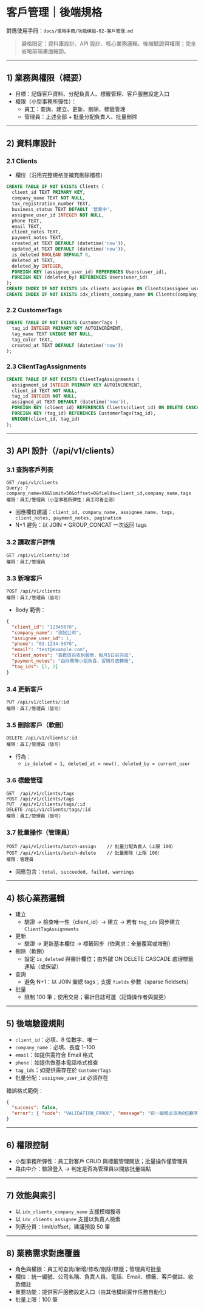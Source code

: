 # 客戶管理｜後端規格

對應使用手冊：`docs/使用手冊/功能模組-02-客戶管理.md`

> 嚴格限定：資料庫設計、API 設計、核心業務邏輯、後端驗證與權限；完全省略前端畫面細節。

---

## 1) 業務與權限（概要）
- 目標：記錄客戶資料、分配負責人、標籤管理、客戶服務設定入口
- 權限（小型事務所彈性）：
  - 員工：查詢、建立、更新、刪除、標籤管理
  - 管理員：上述全部 + 批量分配負責人、批量刪除

---

## 2) 資料庫設計

### 2.1 Clients
- 欄位（沿用完整規格並補充刪除稽核）
```sql
CREATE TABLE IF NOT EXISTS Clients (
  client_id TEXT PRIMARY KEY,
  company_name TEXT NOT NULL,
  tax_registration_number TEXT,
  business_status TEXT DEFAULT '營業中',
  assignee_user_id INTEGER NOT NULL,
  phone TEXT,
  email TEXT,
  client_notes TEXT,
  payment_notes TEXT,
  created_at TEXT DEFAULT (datetime('now')),
  updated_at TEXT DEFAULT (datetime('now')),
  is_deleted BOOLEAN DEFAULT 0,
  deleted_at TEXT,
  deleted_by INTEGER,
  FOREIGN KEY (assignee_user_id) REFERENCES Users(user_id),
  FOREIGN KEY (deleted_by) REFERENCES Users(user_id)
);
CREATE INDEX IF NOT EXISTS idx_clients_assignee ON Clients(assignee_user_id);
CREATE INDEX IF NOT EXISTS idx_clients_company_name ON Clients(company_name);
```

### 2.2 CustomerTags
```sql
CREATE TABLE IF NOT EXISTS CustomerTags (
  tag_id INTEGER PRIMARY KEY AUTOINCREMENT,
  tag_name TEXT UNIQUE NOT NULL,
  tag_color TEXT,
  created_at TEXT DEFAULT (datetime('now'))
);
```

### 2.3 ClientTagAssignments
```sql
CREATE TABLE IF NOT EXISTS ClientTagAssignments (
  assignment_id INTEGER PRIMARY KEY AUTOINCREMENT,
  client_id TEXT NOT NULL,
  tag_id INTEGER NOT NULL,
  assigned_at TEXT DEFAULT (datetime('now')),
  FOREIGN KEY (client_id) REFERENCES Clients(client_id) ON DELETE CASCADE,
  FOREIGN KEY (tag_id) REFERENCES CustomerTags(tag_id),
  UNIQUE(client_id, tag_id)
);
```

---

## 3) API 設計（/api/v1/clients）

### 3.1 查詢客戶列表
```
GET /api/v1/clients
Query: ?company_name=XX&limit=50&offset=0&fields=client_id,company_name,tags
權限：員工/管理員（小型事務所彈性：員工可看全部）
```
- 回應欄位建議：`client_id, company_name, assignee_name, tags, client_notes, payment_notes, pagination`
- N+1 避免：以 JOIN + GROUP_CONCAT 一次返回 tags

### 3.2 讀取客戶詳情
```
GET /api/v1/clients/:id
權限：員工/管理員
```

### 3.3 新增客戶
```
POST /api/v1/clients
權限：員工/管理員（皆可）
```
- Body 範例：
```json
{
  "client_id": "12345678",
  "company_name": "測試公司",
  "assignee_user_id": 1,
  "phone": "02-1234-5678",
  "email": "test@example.com",
  "client_notes": "喜歡提前收到報表，每月5日前完成",
  "payment_notes": "由財務陳小姐負責，習慣月底轉帳",
  "tag_ids": [1, 2]
}
```

### 3.4 更新客戶
```
PUT /api/v1/clients/:id
權限：員工/管理員（皆可）
```

### 3.5 刪除客戶（軟刪）
```
DELETE /api/v1/clients/:id
權限：員工/管理員（皆可）
```
- 行為：
  - `is_deleted = 1, deleted_at = now(), deleted_by = current_user`

### 3.6 標籤管理
```
GET  /api/v1/clients/tags
POST /api/v1/clients/tags
PUT  /api/v1/clients/tags/:id
DELETE /api/v1/clients/tags/:id
權限：員工/管理員（皆可）
```

### 3.7 批量操作（管理員）
```
POST /api/v1/clients/batch-assign    // 批量分配負責人（上限 100）
POST /api/v1/clients/batch-delete    // 批量刪除（上限 100）
權限：管理員
```
- 回應包含：`total, succeeded, failed, warnings`

---

## 4) 核心業務邏輯
- 建立
  - 驗證 → 檢查唯一性（client_id）→ 建立 → 若有 `tag_ids` 同步建立 `ClientTagAssignments`
- 更新
  - 驗證 → 更新基本欄位 → 標籤同步（依需求：全量覆寫或增刪）
- 刪除（軟刪）
  - 設定 `is_deleted` 與審計欄位；由外鍵 ON DELETE CASCADE 處理標籤連結（或保留）
- 查詢
  - 避免 N+1：以 JOIN 彙總 tags；支援 `fields` 參數（sparse fieldsets）
- 批量
  - 限制 100 筆；使用交易；審計日誌可選（記錄操作者與變更）

---

## 5) 後端驗證規則
- `client_id`：必填、8 位數字、唯一
- `company_name`：必填、長度 1–100
- `email`：如提供需符合 Email 格式
- `phone`：如提供做基本電話格式檢查
- `tag_ids`：如提供需存在於 `CustomerTags`
- 批量分配：`assignee_user_id` 必須存在

錯誤格式範例：
```json
{
  "success": false,
  "error": { "code": "VALIDATION_ERROR", "message": "統一編號必須為8位數字" }
}
```

---

## 6) 權限控制
- 小型事務所彈性：員工對客戶 CRUD 與標籤管理開放；批量操作僅管理員
- 路由中介：驗證登入 → 判定是否為管理員以開放批量端點

---

## 7) 效能與索引
- 以 `idx_clients_company_name` 支援模糊搜尋
- 以 `idx_clients_assignee` 支援以負責人檢索
- 列表分頁：limit/offset，建議預設 50 筆

---

## 8) 業務需求對應覆蓋
- 角色與權限：員工可查詢/新增/修改/刪除/標籤；管理員可批量
- 欄位：統一編號、公司名稱、負責人員、電話、Email、標籤、客戶備註、收款備註
- 重要功能：提供客戶服務設定入口（由其他模組實作任務自動化）
- 批量上限：100 筆
